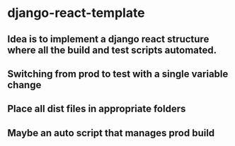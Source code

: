 # django-react-template

## Idea is to implement a django react structure where all the build and test scripts automated.

## Switching from prod to test with a single variable change

## Place all dist files in appropriate folders

## Maybe an auto script that manages prod build